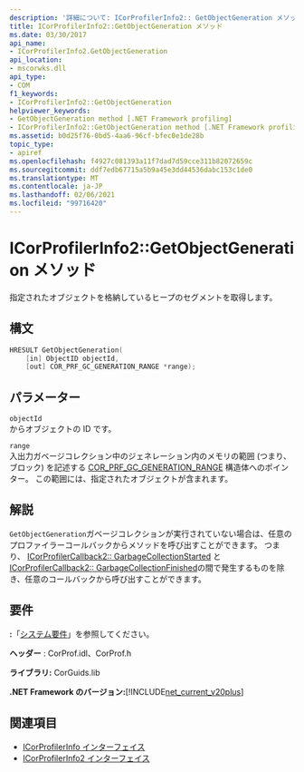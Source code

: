 ```yaml
---
description: '詳細について: ICorProfilerInfo2:: GetObjectGeneration メソッド'
title: ICorProfilerInfo2::GetObjectGeneration メソッド
ms.date: 03/30/2017
api_name:
- ICorProfilerInfo2.GetObjectGeneration
api_location:
- mscorwks.dll
api_type:
- COM
f1_keywords:
- ICorProfilerInfo2::GetObjectGeneration
helpviewer_keywords:
- GetObjectGeneration method [.NET Framework profiling]
- ICorProfilerInfo2::GetObjectGeneration method [.NET Framework profiling]
ms.assetid: b0d25f76-0bd5-4aa6-96cf-bfec0e1de28b
topic_type:
- apiref
ms.openlocfilehash: f4927c081393a11f7dad7d59cce311b82072659c
ms.sourcegitcommit: ddf7edb67715a5b9a45e3dd44536dabc153c1de0
ms.translationtype: MT
ms.contentlocale: ja-JP
ms.lasthandoff: 02/06/2021
ms.locfileid: "99716420"
---
```

# <a name="icorprofilerinfo2getobjectgeneration-method"></a>ICorProfilerInfo2::GetObjectGeneration メソッド

指定されたオブジェクトを格納しているヒープのセグメントを取得します。  
  
## <a name="syntax"></a>構文  
  
```cpp  
HRESULT GetObjectGeneration(  
    [in] ObjectID objectId,  
    [out] COR_PRF_GC_GENERATION_RANGE *range);  
```  
  
## <a name="parameters"></a>パラメーター  

 `objectId`  
 からオブジェクトの ID です。  
  
 `range`  
 入出力ガベージコレクション中のジェネレーション内のメモリの範囲 (つまり、ブロック) を記述する [COR_PRF_GC_GENERATION_RANGE](cor-prf-gc-generation-range-structure.md) 構造体へのポインター。 この範囲には、指定されたオブジェクトが含まれます。  
  
## <a name="remarks"></a>解説  

 `GetObjectGeneration`ガベージコレクションが実行されていない場合は、任意のプロファイラーコールバックからメソッドを呼び出すことができます。 つまり、 [ICorProfilerCallback2:: GarbageCollectionStarted](icorprofilercallback2-garbagecollectionstarted-method.md) と [ICorProfilerCallback2:: GarbageCollectionFinished](icorprofilercallback2-garbagecollectionfinished-method.md)の間で発生するものを除き、任意のコールバックから呼び出すことができます。  
  
## <a name="requirements"></a>要件  

 **:**「[システム要件](../../get-started/system-requirements.md)」を参照してください。  
  
 **ヘッダー** : CorProf.idl、CorProf.h  
  
 **ライブラリ:** CorGuids.lib  
  
 **.NET Framework のバージョン:**[!INCLUDE[net_current_v20plus](../../../../includes/net-current-v20plus-md.md)]  
  
## <a name="see-also"></a>関連項目

- [ICorProfilerInfo インターフェイス](icorprofilerinfo-interface.md)
- [ICorProfilerInfo2 インターフェイス](icorprofilerinfo2-interface.md)
